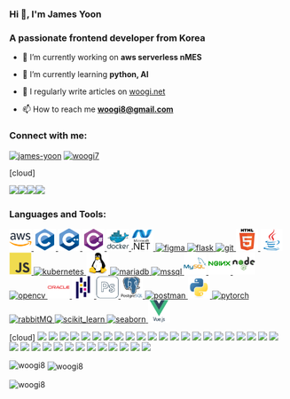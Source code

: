 <h3 align="left">Hi 👋, I'm James Yoon</h3>
<h3 align="left">A passionate frontend developer from Korea</h3>

- 🔭 I’m currently working on **aws serverless nMES**

- 🌱 I’m currently learning **python, AI**

- 📝 I regularly write articles on [woogi.net](woogi.net)

- 📫 How to reach me **woogi8@gmail.com**


<h3 align="left">Connect with me:</h3>
<p align="left">
<a href="https://linkedin.com/in/james-yoon" target="blank"><img align="center" src="https://raw.githubusercontent.com/rahuldkjain/github-profile-readme-generator/master/src/images/icons/Social/linked-in-alt.svg" alt="james-yoon" height="30" width="40" /></a>
<a href="https://instagram.com/woogi7" target="blank"><img align="center" src="https://raw.githubusercontent.com/rahuldkjain/github-profile-readme-generator/master/src/images/icons/Social/instagram.svg" alt="woogi7" height="30" width="40" /></a>
</p>

[cloud]</P>
<img src="https://img.shields.io/badge/aws-232F3E?style=for-the-badge&logo=amazonaws&logoColor=white"><img src="https://img.shields.io/badge/AWS Lambda-FF9900?style=for-the-badge&logo=AWS Lambda&logoColor=white"><img src="https://img.shields.io/badge/Amazon S3-569A31?style=for-the-badge&logo=Amazon S3&logoColor=white"><img src="https://img.shields.io/badge/Amazon EC2-FF9900?style=for-the-badge&logo=Amazon EC2&logoColor=white"> 


<h3 align="left">Languages and Tools:</h3>
<p align="left"> <a href="https://aws.amazon.com" target="_blank" rel="noreferrer"> <img src="https://raw.githubusercontent.com/devicons/devicon/master/icons/amazonwebservices/amazonwebservices-original-wordmark.svg" alt="aws" width="40" height="40"/> </a> <a href="https://www.cprogramming.com/" target="_blank" rel="noreferrer"> <img src="https://raw.githubusercontent.com/devicons/devicon/master/icons/c/c-original.svg" alt="c" width="40" height="40"/> </a> <a href="https://www.w3schools.com/cpp/" target="_blank" rel="noreferrer"> <img src="https://raw.githubusercontent.com/devicons/devicon/master/icons/cplusplus/cplusplus-original.svg" alt="cplusplus" width="40" height="40"/> </a> <a href="https://www.w3schools.com/cs/" target="_blank" rel="noreferrer"> <img src="https://raw.githubusercontent.com/devicons/devicon/master/icons/csharp/csharp-original.svg" alt="csharp" width="40" height="40"/> </a> <a href="https://www.docker.com/" target="_blank" rel="noreferrer"> <img src="https://raw.githubusercontent.com/devicons/devicon/master/icons/docker/docker-original-wordmark.svg" alt="docker" width="40" height="40"/> </a> <a href="https://dotnet.microsoft.com/" target="_blank" rel="noreferrer"> <img src="https://raw.githubusercontent.com/devicons/devicon/master/icons/dot-net/dot-net-original-wordmark.svg" alt="dotnet" width="40" height="40"/> </a> <a href="https://www.figma.com/" target="_blank" rel="noreferrer"> <img src="https://www.vectorlogo.zone/logos/figma/figma-icon.svg" alt="figma" width="40" height="40"/> </a> <a href="https://flask.palletsprojects.com/" target="_blank" rel="noreferrer"> <img src="https://www.vectorlogo.zone/logos/pocoo_flask/pocoo_flask-icon.svg" alt="flask" width="40" height="40"/> </a> <a href="https://git-scm.com/" target="_blank" rel="noreferrer"> <img src="https://www.vectorlogo.zone/logos/git-scm/git-scm-icon.svg" alt="git" width="40" height="40"/> </a> <a href="https://www.w3.org/html/" target="_blank" rel="noreferrer"> <img src="https://raw.githubusercontent.com/devicons/devicon/master/icons/html5/html5-original-wordmark.svg" alt="html5" width="40" height="40"/> </a> <a href="https://www.java.com" target="_blank" rel="noreferrer"> <img src="https://raw.githubusercontent.com/devicons/devicon/master/icons/java/java-original.svg" alt="java" width="40" height="40"/> </a> <a href="https://developer.mozilla.org/en-US/docs/Web/JavaScript" target="_blank" rel="noreferrer"> <img src="https://raw.githubusercontent.com/devicons/devicon/master/icons/javascript/javascript-original.svg" alt="javascript" width="40" height="40"/> </a> <a href="https://kubernetes.io" target="_blank" rel="noreferrer"> <img src="https://www.vectorlogo.zone/logos/kubernetes/kubernetes-icon.svg" alt="kubernetes" width="40" height="40"/> </a> <a href="https://www.linux.org/" target="_blank" rel="noreferrer"> <img src="https://raw.githubusercontent.com/devicons/devicon/master/icons/linux/linux-original.svg" alt="linux" width="40" height="40"/> </a> <a href="https://mariadb.org/" target="_blank" rel="noreferrer"> <img src="https://www.vectorlogo.zone/logos/mariadb/mariadb-icon.svg" alt="mariadb" width="40" height="40"/> </a> <a href="https://www.microsoft.com/en-us/sql-server" target="_blank" rel="noreferrer"> <img src="https://www.svgrepo.com/show/303229/microsoft-sql-server-logo.svg" alt="mssql" width="40" height="40"/> </a> <a href="https://www.mysql.com/" target="_blank" rel="noreferrer"> <img src="https://raw.githubusercontent.com/devicons/devicon/master/icons/mysql/mysql-original-wordmark.svg" alt="mysql" width="40" height="40"/> </a> <a href="https://www.nginx.com" target="_blank" rel="noreferrer"> <img src="https://raw.githubusercontent.com/devicons/devicon/master/icons/nginx/nginx-original.svg" alt="nginx" width="40" height="40"/> </a> <a href="https://nodejs.org" target="_blank" rel="noreferrer"> <img src="https://raw.githubusercontent.com/devicons/devicon/master/icons/nodejs/nodejs-original-wordmark.svg" alt="nodejs" width="40" height="40"/> </a> <a href="https://opencv.org/" target="_blank" rel="noreferrer"> <img src="https://www.vectorlogo.zone/logos/opencv/opencv-icon.svg" alt="opencv" width="40" height="40"/> </a> <a href="https://www.oracle.com/" target="_blank" rel="noreferrer"> <img src="https://raw.githubusercontent.com/devicons/devicon/master/icons/oracle/oracle-original.svg" alt="oracle" width="40" height="40"/> </a> <a href="https://pandas.pydata.org/" target="_blank" rel="noreferrer"> <img src="https://raw.githubusercontent.com/devicons/devicon/2ae2a900d2f041da66e950e4d48052658d850630/icons/pandas/pandas-original.svg" alt="pandas" width="40" height="40"/> </a> <a href="https://www.photoshop.com/en" target="_blank" rel="noreferrer"> <img src="https://raw.githubusercontent.com/devicons/devicon/master/icons/photoshop/photoshop-line.svg" alt="photoshop" width="40" height="40"/> </a> <a href="https://www.postgresql.org" target="_blank" rel="noreferrer"> <img src="https://raw.githubusercontent.com/devicons/devicon/master/icons/postgresql/postgresql-original-wordmark.svg" alt="postgresql" width="40" height="40"/> </a> <a href="https://postman.com" target="_blank" rel="noreferrer"> <img src="https://www.vectorlogo.zone/logos/getpostman/getpostman-icon.svg" alt="postman" width="40" height="40"/> </a> <a href="https://www.python.org" target="_blank" rel="noreferrer"> <img src="https://raw.githubusercontent.com/devicons/devicon/master/icons/python/python-original.svg" alt="python" width="40" height="40"/> </a> <a href="https://pytorch.org/" target="_blank" rel="noreferrer"> <img src="https://www.vectorlogo.zone/logos/pytorch/pytorch-icon.svg" alt="pytorch" width="40" height="40"/> </a> <a href="https://www.rabbitmq.com" target="_blank" rel="noreferrer"> <img src="https://www.vectorlogo.zone/logos/rabbitmq/rabbitmq-icon.svg" alt="rabbitMQ" width="40" height="40"/> </a> <a href="https://scikit-learn.org/" target="_blank" rel="noreferrer"> <img src="https://upload.wikimedia.org/wikipedia/commons/0/05/Scikit_learn_logo_small.svg" alt="scikit_learn" width="40" height="40"/> </a> <a href="https://seaborn.pydata.org/" target="_blank" rel="noreferrer"> <img src="https://seaborn.pydata.org/_images/logo-mark-lightbg.svg" alt="seaborn" width="40" height="40"/> </a> <a href="https://vuejs.org/" target="_blank" rel="noreferrer"> <img src="https://raw.githubusercontent.com/devicons/devicon/master/icons/vuejs/vuejs-original-wordmark.svg" alt="vuejs" width="40" height="40"/> </a> </p>

[cloud]
 <img src="https://img.shields.io/badge/aws-232F3E?style=for-the-badge&logo=amazonaws&logoColor=white"> 
 <img src="https://img.shields.io/badge/AWS Lambda-FF9900?style=for-the-badge&logo=AWS Lambda&logoColor=white"> 
 <img src="https://img.shields.io/badge/Amazon S3-569A31?style=for-the-badge&logo=Amazon S3&logoColor=white"> 
 <img src="https://img.shields.io/badge/Amazon EC2-FF9900?style=for-the-badge&logo=Amazon EC2&logoColor=white"> 
 <img src="https://img.shields.io/badge/C-512BD4?style=for-the-badge&logo=C&logoColor=white"> 
 <img src="https://img.shields.io/badge/C-A8B9CC?style=for-the-badge&logo=C&logoColor=white"> 
 <img src="https://img.shields.io/badge/C++-00599C?style=for-the-badge&logo=C++&logoColor=white"> 
 <img src="https://img.shields.io/badge/Docker-2496ED?style=for-the-badge&logo=Docker&logoColor=white"> 
 <img src="https://img.shields.io/badge/.NET-512BD4?style=for-the-badge&logo=.NET&logoColor=white"> 
 <img src="https://img.shields.io/badge/Figma-F24E1E?style=for-the-badge&logo=Figma&logoColor=white"> 
 <img src="https://img.shields.io/badge/Flask-000000?style=for-the-badge&logo=Flask&logoColor=white"> 
 <img src="https://img.shields.io/badge/Slack-4A154B?style=for-the-badge&logo=Slack&logoColor=white"> 
 <img src="https://img.shields.io/badge/microsoftteams-6264A7?style=for-the-badge&logo=microsoftteams&logoColor=white"> 
 <img src="https://img.shields.io/badge/Gmail-EA4335?style=for-the-badge&logo=Gmail&logoColor=white"> 
 <img src="https://img.shields.io/badge/MS outlook-0078D4?style=for-the-badge&logo=microsoftoutlook&logoColor=white"> 
 <img src="https://img.shields.io/badge/MS powerpoint-B7472A?style=for-the-badge&logo=microsoftpowerpoint&logoColor=white"> 
 <img src="https://img.shields.io/badge/MS sharepoint-0078D4?style=for-the-badge&logo=microsoftsharepoint&logoColor=white"> 
 <img src="https://img.shields.io/badge/tableau-E97627?style=for-the-badge&logo=tableau&logoColor=white"> 
 <img src="https://img.shields.io/badge/Notion-000000?style=for-the-badge&logo=Notion&logoColor=white"> 
 <img src="https://img.shields.io/badge/MS onenote-7719AA?style=for-the-badge&logo=microsoftonenote&logoColor=white"> 
 <img src="https://img.shields.io/badge/MS Access-A4373A?style=for-the-badge&logo=Microsoft Access&logoColor=white"> 
 <img src="https://img.shields.io/badge/MS sqlserver-CC2927?style=for-the-badge&logo=microsoftsqlserver&logoColor=white"> 
 <img src="https://img.shields.io/badge/devexpress-FF7200?style=for-the-badge&logo=devexpress&logoColor=white"> 
 <img src="https://img.shields.io/badge/visualbasic-512BD4?style=for-the-badge&logo=visualbasic&logoColor=white"> 
 <img src="https://img.shields.io/badge/visualstudio-5C2D91?style=for-the-badge&logo=visualstudio&logoColor=white"> 
 <img src="https://img.shields.io/badge/visualstudiocode-007ACC?style=for-the-badge&logo=visualstudiocode&logoColor=white"> 
 <img src="https://img.shields.io/badge/virtualbox-183A61?style=for-the-badge&logo=virtualbox&logoColor=white"> 
 <img src="https://img.shields.io/badge/zendesk-03363D?style=for-the-badge&logo=zendesk&logoColor=white"> 
 <img src="https://img.shields.io/badge/snowflake-29B5E8?style=for-the-badge&logo=snowflake&logoColor=white"> 
 <img src="https://img.shields.io/badge/oracle-F80000?style=for-the-badge&logo=oracle&logoColor=white"> 
 <img src="https://img.shields.io/badge/informatica-FF4D00?style=for-the-badge&logo=informatica&logoColor=white"> 
 <img src="https://img.shields.io/badge/python-3776AB?style=for-the-badge&logo=python&logoColor=white"> 
 <img src="https://img.shields.io/badge/pytorch-EE4C2C?style=for-the-badge&logo=pytorch&logoColor=white"> 
 <img src="https://img.shields.io/badge/dbeaver-382923?style=for-the-badge&logo=dbeaver&logoColor=white"> 
 <img src="https://img.shields.io/badge/github-181717?style=for-the-badge&logo=github&logoColor=white"> 




<p><img align="left" src="https://github-readme-stats.vercel.app/api/top-langs?username=woogi8&show_icons=true&locale=en&layout=compact" alt="woogi8" /></p>

<p>&nbsp;<img align="center" src="https://github-readme-stats.vercel.app/api?username=woogi8&show_icons=true&locale=en" alt="woogi8" /></p>

<p><img align="center" src="https://github-readme-streak-stats.herokuapp.com/?user=woogi8&" alt="woogi8" /></p>
